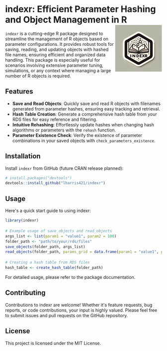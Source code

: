# indexr: Efficient Parameter Hashing and Object Management in R <img src="man/figures/logo.webp" align="right" height="150" />

`indexr` is a cutting-edge R package designed to streamline the management of R objects based on parameter configurations. It provides robust tools for saving, reading, and updating objects with hashed file names, ensuring efficient and organized data handling. This package is especially useful for scenarios involving extensive parameter tuning, simulations, or any context where managing a large number of R objects is required.

## Features

- **Save and Read Objects**: Quickly save and read R objects with filenames generated from parameter hashes, ensuring easy tracking and retrieval.
- **Hash Table Creation**: Generate a comprehensive hash table from your RDS files for easy reference and filtering.
- **Intuitive Rehashing**: Effortlessly update hashes when changing hash algorithms or parameters with the `rehash` function.
- **Parameter Existence Check**: Verify the existence of parameter combinations in your saved objects with `check_parameters_existence`.

## Installation

Install `indexr` from GitHub (future CRAN release planned):

```R
# install.packages("devtools")
devtools::install_github("lharris421/indexr")
```

## Usage

Here's a quick start guide to using indexr:

```R
library(indexr)

# Example usage of save_objects and read_objects
args_list <- list(param1 = "value1", param2 = 100)
folder_path <- "path/to/your/rds/files"
save_objects(folder_path, args_list)
read_objects(folder_path, params_grid = data.frame(param1 = "value1", param2 = 100))

# Creating a hash table from RDS files
hash_table <- create_hash_table(folder_path)
```

For detailed usage, please refer to the package documentation.

## Contributing

Contributions to indexr are welcome! Whether it's feature requests, bug reports, or code contributions, your input is highly valued. Please feel free to submit issues and pull requests on the GitHub repository.

## License

This project is licensed under the MIT License.
